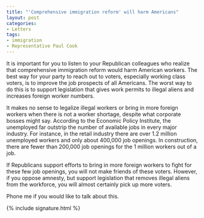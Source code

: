 ```yaml
---
title: "'Comprehensive immigration reform' will harm Americans"
layout: post
categories:
- Letters
tags:
- immigration
- Representative Paul Cook
---
```


It is important for you to listen to your Republican colleagues who realize that comprehensive immigration reform would harm American workers. The best way for your party to reach out to voters, especially working class voters, is to improve the job prospects of all Americans. The worst way to do this is to support legislation that gives work permits to illegal aliens and increases foreign worker numbers.

It makes no sense to legalize illegal workers or bring in more foreign workers when there is not a worker shortage, despite what corporate bosses might say. According to the Economic Policy Institute, the unemployed far outstrip the number of available jobs in every major industry. For instance, in the retail industry there are over 1.2 million unemployed workers and only about 400,000 job openings. In construction, there are fewer than 200,000 job openings for the 1 million workers out of a job.

If Republicans support efforts to bring in more foreign workers to fight for these few job openings, you will not make friends of these voters. However, if you oppose amnesty, but support legislation that removes illegal aliens from the workforce, you will almost certainly pick up more voters.

Phone me if you would like to talk about this.

{% include signature.html %}
